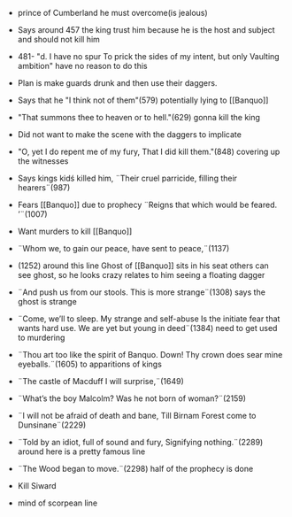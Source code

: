 - prince of Cumberland he must overcome(is jealous)
- Says around 457 the king trust him because he is the host and subject and should not kill him
- 481- "d. I have no spur To prick the sides of my intent, but only Vaulting ambition" have no reason to do this 
- Plan is make guards drunk and then use their daggers.
- Says that he "I think not of them"(579) potentially lying to [[Banquo]]
- "That summons thee to heaven or to hell."(629) gonna kill the king
- Did not want to make the scene with the daggers to implicate
- "O, yet I do repent me of my fury, That I did kill them."(848) covering up the witnesses
- Says kings kidś killed him, ¨Their cruel parricide, filling their hearers¨(987)
- Fears [[Banquo]] due to prophecy ¨Reigns that which would be feared. ’¨(1007)
- Want murders to kill [[Banquo]]
- ¨Whom we, to gain our peace, have sent to peace,¨(1137)
- (1252) around this line Ghost of [[Banquo]] sits in his seat others can see ghost, so he looks crazy relates to him seeing a floating dagger
- ¨And push us from our stools. This is more strange¨(1308) says the ghost is strange
- ¨Come, we’ll to sleep. My strange and self-abuse Is the initiate fear that wants hard use. We are yet but young in deed¨(1384) need to get used to murdering
- ¨Thou art too like the spirit of Banquo. Down! Thy crown does sear mine eyeballs.¨(1605) to apparitions of kings
- ¨The castle of Macduff I will surprise,¨(1649)
- ¨What’s the boy Malcolm? Was he not born of woman?¨(2159)
- ¨I will not be afraid of death and bane, Till Birnam Forest come to Dunsinane¨(2229)
- ¨Told by an idiot, full of sound and fury, Signifying nothing.¨(2289) around here is a pretty famous line
- ¨The Wood began to move.¨(2298) half of the prophecy is done
- Kill Siward




 - mind of scorpean line
<!--stackedit_data:
eyJoaXN0b3J5IjpbLTQxMDM3NTA5OSw1MzkwMDMyMjQsMTQyNz
I4ODI3NywtMTc0NTMyOTIwNywtMTc1ODY5MzY1M119
-->